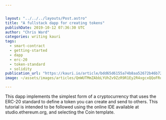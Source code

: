 ```yaml
---


layout: "../../../layouts/Post.astro"
title: "A fullstack dapp for creating tokens"
publishDate: 2019-10-12 07:36:30 UTC
author: "Chris Ward"
categories: writing kauri
tags:
  - smart-contract
  - getting-started
  - dapp
  - erc-20
  - token-standard
  - solidity
publication_url: "https://kauri.io/article/bdd65d6155a74b8aa52672b46b7230a8"
image: ~/assets/images/articles/QmWUTMmZAbbLYUhZv9ZzR9R1Ey2R4xgcxQQoFRoNdBPW85.png

---
```


This dapp implements the simplest form of a cryptocurrency that uses the ERC-20 standard to define a token you can create and send to others. This tutorial is intended to be followed using the online IDE available at studio.ethereum.org, and selecting the Coin template.

